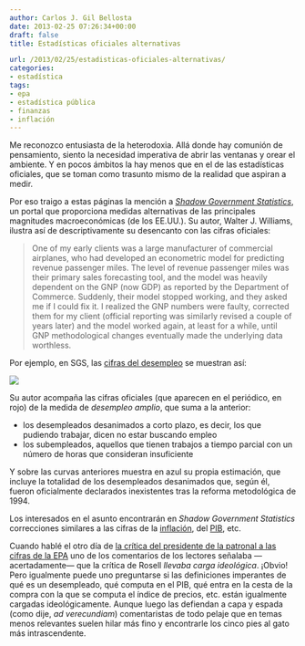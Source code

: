 ```yaml
---
author: Carlos J. Gil Bellosta
date: 2013-02-25 07:26:34+00:00
draft: false
title: Estadísticas oficiales alternativas

url: /2013/02/25/estadisticas-oficiales-alternativas/
categories:
- estadística
tags:
- epa
- estadística pública
- finanzas
- inflación
---
```


Me reconozco entusiasta de la heterodoxia. Allá donde hay comunión de pensamiento, siento la necesidad imperativa de abrir las ventanas y orear el ambiente. Y en pocos ámbitos la hay menos que en el de las estadísticas oficiales, que se toman como trasunto mismo de la realidad que aspiran a medir.

Por eso traigo a estas páginas la mención a [_Shadow Government Statistics_](http://www.shadowstats.com/), un portal que proporciona medidas alternativas de las principales magnitudes macroeconómicas (de los EE.UU.). Su autor, Walter J. Williams, ilustra así de descriptivamente su desencanto con las cifras oficiales:

>One of my early clients was a large manufacturer of commercial airplanes, who had developed an econometric model for predicting revenue passenger miles. The level of revenue passenger miles was their primary sales forecasting tool, and the model was heavily dependent on the GNP (now GDP) as reported by the Department of Commerce. Suddenly, their model stopped working, and they asked me if I could fix it. I realized the GNP numbers were faulty, corrected them for my client (official reporting was similarly revised a couple of years later) and the model worked again, at least for a while, until GNP methodological changes eventually made the underlying data worthless.

Por ejemplo, en SGS, las [cifras del desempleo](http://www.shadowstats.com/alternate_data/unemployment-charts) se muestran así:

[![](/wp-uploads/2013/02/sgs-emp.gif)
](/wp-uploads/2013/02/sgs-emp.gif)

Su autor acompaña las cifras oficiales (que aparecen en el periódico, en rojo) de la medida de _desempleo amplio_, que suma a la anterior:

* los desempleados desanimados a corto plazo, es decir, los que pudiendo trabajar, dicen no estar buscando empleo
* los subempleados, aquellos que tienen trabajos a tiempo parcial con un número de horas que consideran insuficiente

Y sobre las curvas anteriores muestra en azul su propia estimación, que incluye la totalidad de los desempleados desanimados que, según él, fueron oficialmente declarados inexistentes tras la reforma metodológica de 1994.

Los interesados en el asunto encontrarán en _Shadow Government Statistics_ correcciones similares a las cifras de la [inflación](http://www.shadowstats.com/alternate_data/inflation-charts), del [PIB](http://www.shadowstats.com/alternate_data/gross-domestic-product-charts), etc.

Cuando hablé el otro día de [la crítica del presidente de la patronal a las cifras de la EPA](http://www.datanalytics.com/blog/2013/02/11/voy-a-partir-una-lanza-a-favor-de-rosell-a-cuenta-de-la-epa/) uno de los comentarios de los lectores señalaba —acertadamente— que la crítica de Rosell _llevaba carga ideológica_. ¡Obvio! Pero igualmente puede uno preguntarse si las definiciones imperantes de qué es un desempleado, qué computa en el PIB, qué entra en la cesta de la compra con la que se computa el índice de precios, etc. están igualmente cargadas ideológicamente. Aunque luego las defiendan a capa y espada (como dije, _ad verecundiam_) comentaristas de todo pelaje que en temas menos relevantes suelen hilar más fino y encontrarle los cinco pies al gato más intrascendente.
